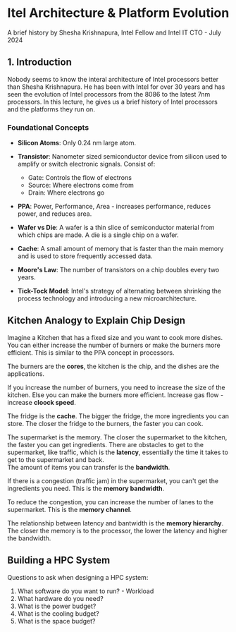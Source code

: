 # Itel Architecture & Platform Evolution
A brief history by Shesha Krishnapura, Intel Fellow and Intel IT CTO - July 2024

## 1. Introduction
Nobody seems to know the interal architecture of Intel processors better than Shesha Krishnapura. He has been with Intel for over 30 years and has seen the evolution of Intel processors from the 8086 to the latest 7nm processors. In this lecture, he gives us a brief history of Intel processors and the platforms they run on.

### Foundational Concepts
- **Silicon Atoms**: Only 0.24 nm large atom. 
- **Transistor**: 
Nanometer sized semiconductor device from silicon used to amplify or switch electronic signals.
Consist of:
    - Gate: Controls the flow of electrons
    - Source: Where electrons come from
    - Drain: Where electrons go
- **PPA**: Power, Performance, Area - increases performance, reduces power, and reduces area.
- **Wafer vs Die**: A wafer is a thin slice of semiconductor material from which chips are made. A die is a single chip on a wafer.
- **Cache**: A small amount of memory that is faster than the main memory and is used to store frequently accessed data.


- **Moore's Law**: The number of transistors on a chip doubles every two years.
- **Tick-Tock Model**: Intel's strategy of alternating between shrinking the process technology and introducing a new microarchitecture.


## Kitchen Analogy to Explain Chip Design
Imagine a Kitchen that has a fixed size and you want to cook more dishes. You can either increase the number of burners or make the burners more efficient. This is similar to the PPA concept in processors.

The burners are the **cores**, the kitchen is the chip, and the dishes are the applications. 

If you increase the number of burners, you need to increase the size of the kitchen. Else you can make the burners more efficient. Increase gas flow - increase **cloock speed**. 

The fridge is the **cache**. The bigger the fridge, the more ingredients you can store. The closer the fridge to the burners, the faster you can cook.

The supermarket is the memory. The closer the supermarket to the kitchen, the faster you can get ingredients. There are obstacles to get to the supermarket, like traffic, which is the **latency**, essentially the time it takes to get to the supermarket and back.  
The amount of items you can transfer is the **bandwidth**.

If there is a congestion (traffic jam) in the supermarket, you can't get the ingredients you need. This is the **memory bandwidth**.

To reduce the congestion, you can increase the number of lanes to the supermarket. This is the **memory channel**.

The relationship between latency and bantwidth is the **memory hierarchy**. The closer the memory is to the processor, the lower the latency and higher the bandwidth.

## Building a HPC System
Questions to ask when designing a HPC system:
1. What software do you want to run? - Workload
2. What hardware do you need?
3. What is the power budget?
4. What is the cooling budget?
5. What is the space budget?